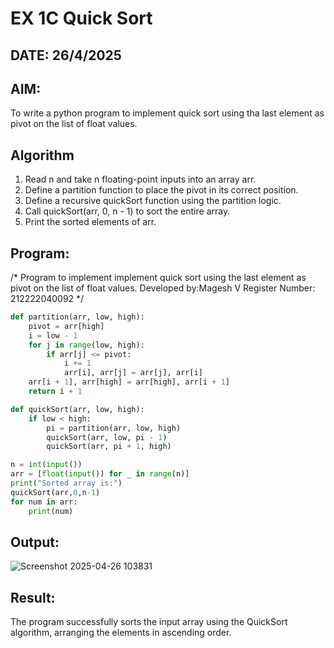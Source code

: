 # EX 1C Quick Sort
## DATE: 26/4/2025
## AIM:
To write a python program to implement quick sort using tha last element as pivot on the list of float values.

## Algorithm
1. Read n and take n floating-point inputs into an array arr.
2. Define a partition function to place the pivot in its correct position.
3. Define a recursive quickSort function using the partition logic.
4. Call quickSort(arr, 0, n - 1) to sort the entire array.
5. Print the sorted elements of arr. 

## Program:

/*
Program to implement implement quick sort using the last element as pivot on the list of float values.
Developed by:Magesh V
Register Number:  212222040092
*/

```python
def partition(arr, low, high):
    pivot = arr[high]
    i = low - 1
    for j in range(low, high):
        if arr[j] <= pivot:
            i += 1
            arr[i], arr[j] = arr[j], arr[i]
    arr[i + 1], arr[high] = arr[high], arr[i + 1]
    return i + 1

def quickSort(arr, low, high):
    if low < high:
        pi = partition(arr, low, high)
        quickSort(arr, low, pi - 1)
        quickSort(arr, pi + 1, high)

n = int(input())
arr = [float(input()) for _ in range(n)]
print("Sorted array is:")
quickSort(arr,0,n-1)
for num in arr:
    print(num)

```

## Output:
![Screenshot 2025-04-26 103831](https://github.com/user-attachments/assets/6bd620d0-837a-45fb-bc50-49a057456f9b)
## Result:
The program successfully sorts the input array using the QuickSort algorithm, arranging the elements in ascending order.
